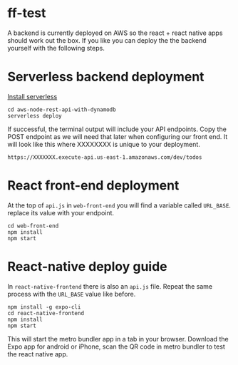 # ff-test

A backend is currently deployed on AWS so the react + react native apps should work out the box.
If you like you can deploy the the backend yourself with the following steps.

# Serverless backend deployment

[Install serverless](https://www.serverless.com/framework/docs/getting-started/)

```
cd aws-node-rest-api-with-dynamodb
serverless deploy
```

If successful, the terminal output will include your API endpoints. Copy the POST endpoint as we will need that later when configuring our front end. It will look like this where XXXXXXXX is unique to your deployment.

```
https://XXXXXXX.execute-api.us-east-1.amazonaws.com/dev/todos
```

# React front-end deployment

At the top of `api.js` in `web-front-end` you will find a variable called `URL_BASE`. replace its value with your endpoint.

```
cd web-front-end
npm install
npm start
```

# React-native deploy guide

In `react-native-frontend` there is also an `api.js` file. Repeat the same process with the `URL_BASE` value like before.

```
npm install -g expo-cli
cd react-native-frontend
npm install
npm start
```

This will start the metro bundler app in a tab in your browser.
Download the Expo app for android or iPhone, scan the QR code in metro bundler to test the react native app.
